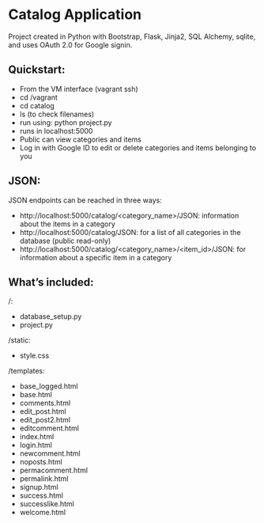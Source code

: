 # Catalog Application

Project created in Python with Bootstrap, Flask, Jinja2, SQL Alchemy, sqlite, and uses OAuth 2.0 for Google signin.

## Quickstart:

+ From the VM interface (vagrant ssh)
+ cd /vagrant
+ cd catalog
+ ls (to check filenames)
+ run using: python project.py
+ runs in localhost:5000
+ Public can view categories and items
+ Log in with Google ID to edit or delete categories and items belonging to you

## JSON:

JSON endpoints can be reached in three ways:
+ http://localhost:5000/catalog/<category_name>/JSON: information about the items in a category
+ http://localhost:5000/catalog/JSON: for a list of all categories in the database (public read-only)
+ http://localhost:5000/catalog/<category_name>/<item_id>/JSON: for information about a specific item in a category

## What’s included:

/:<br>
   - database_setup.py <br>
   - project.py <br>

/static: <br>
   - style.css <br>
   
/templates: <br>
   - base_logged.html <br>
   - base.html <br>
   - comments.html <br>
   - edit_post.html <br>
   - edit_post2.html <br>
   - editcomment.html <br>
   - index.html <br>
   - login.html <br>
   - newcomment.html <br>
   - noposts.html <br>
   - permacomment.html <br>
   - permalink.html <br>
   - signup.html <br>
   - success.html <br>
   - successlike.html <br>
   - welcome.html <br>
